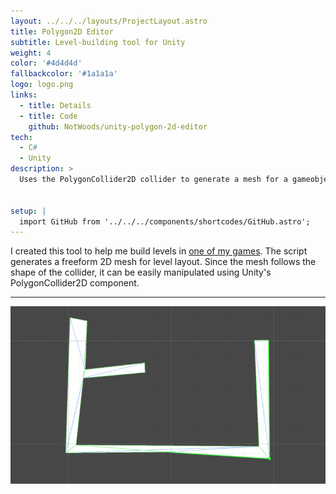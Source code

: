 ```yaml
---
layout: ../../../layouts/ProjectLayout.astro
title: Polygon2D Editor
subtitle: Level-building tool for Unity
weight: 4
color: '#4d4d4d'
fallbackcolor: '#1a1a1a'
logo: logo.png
links:
  - title: Details
  - title: Code
    github: NotWoods/unity-polygon-2d-editor
tech:
  - C#
  - Unity
description: >
  Uses the PolygonCollider2D collider to generate a mesh for a gameobject, letting you draw polygonal platforms in the Unity editor via the Edit Collider button. Just drag the script onto your platform GameObject and you're good to go.


setup: |
  import GitHub from '../../../components/shortcodes/GitHub.astro';
---
```


I created this tool to help me build levels in [one of my games](../latch-on/). The script generates a freeform 2D mesh for level layout. Since the mesh follows the shape of the collider, it can be easily manipulated using Unity's PolygonCollider2D component.

<GitHub repo="NotWoods/unity-polygon-2d-editor" stars />

---

![Demonstration of building a level using the tool](example.gif)
